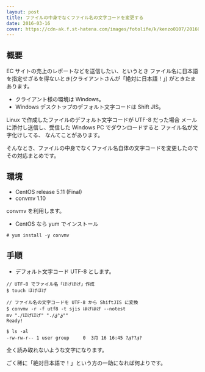 ```yaml
---
layout: post
title: ファイルの中身でなくファイル名の文字コードを変更する
date: 2016-03-16
cover: https://cdn-ak.f.st-hatena.com/images/fotolife/k/kenzo0107/20160408/20160408142205.jpg
---
```


## 概要

EC サイトの売上のレポートなどを送信したい、というとき
ファイル名に日本語を指定せざるを得ないとき(クライアントさんが「絶対に日本語！」)
がときたまあります。

- クライアント様の環境は Windows。
- Windows デスクトップのデフォルト文字コードは Shift JIS。

Linux で作成したファイルのデフォルト文字コードが UTF-8 だった場合
メールに添付し送信し、受信した Windows PC でダウンロードすると
ファイル名が文字化けしてる、
なんてことがあります。

そんなとき、ファイルの中身でなくファイル名自体の文字コードを変更したので
その対応まとめです。

## 環境

- CentOS release 5.11 (Final)
- convmv 1.10

convmv を利用します。

- CentOS なら yum でインストール

```
# yum install -y convmv
```

## 手順

- デフォルト文字コード UTF-8 とします。

```
// UTF-8 でファイル名「ほげほげ」作成
$ touch ほげほげ

// ファイル名の文字コードを UTF-8 から ShiftJIS に変換
$ convmv -r -f utf8 -t sjis ほげほげ --notest
mv "./ほげほげ" "./ق°ق°"
Ready!

$ ls -al
-rw-rw-r-- 1 user group     0  3月 16 16:45 ?ق??ق?
```

全く読み取れないような文字になります。

ごく稀に「絶対日本語で！」という方の一助になれば何よりです。
